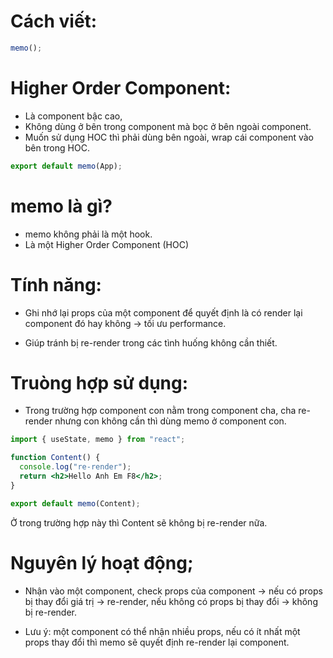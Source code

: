 # Cách viết:

```jsx
memo();
```

# Higher Order Component:

- Là component bậc cao,
- Không dùng ở bên trong component mà bọc ở bên ngoài component.
- Muốn sử dụng HOC thì phải dùng bên ngoài, wrap cái component vào bên trong HOC.

```jsx
export default memo(App);
```

# memo là gì?

- memo không phải là một hook.
- Là một Higher Order Component (HOC)

# Tính năng:

- Ghi nhớ lại props của một component để quyết định là có render lại component đó hay không -> tối ưu performance.

- Giúp tránh bị re-render trong các tình huống không cần thiết.

# Truòng hợp sử dụng:

- Trong trường hợp component con nằm trong component cha, cha re-render nhưng con không cần thì dùng memo ở component con.

```jsx
import { useState, memo } from "react";

function Content() {
  console.log("re-render");
  return <h2>Hello Anh Em F8</h2>;
}

export default memo(Content);
```

Ở trong trường hợp này thì Content sẽ không bị re-render nữa.

# Nguyên lý hoạt động;

- Nhận vào một component, check props của component -> nếu có props bị thay đổi giá trị -> re-render, nếu không có props bị thay đổi -> không bị re-render.

* Lưu ý: một component có thể nhận nhiều props, nếu có ít nhất một props thay đổi thì memo sẽ quyết định re-render lại component.
